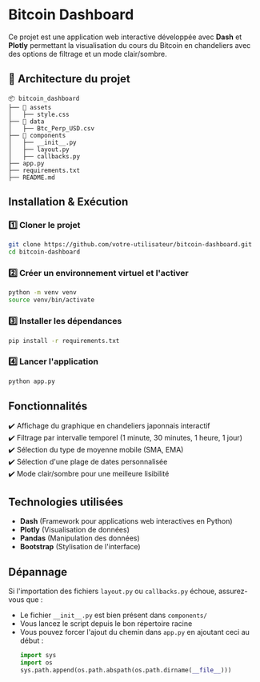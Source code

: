# Bitcoin Dashboard

Ce projet est une application web interactive développée avec **Dash** et **Plotly** permettant la visualisation du cours du Bitcoin en chandeliers avec des options de filtrage et un mode clair/sombre.

## 📂 Architecture du projet
```
📦 bitcoin_dashboard
├── 📂 assets
│   ├── style.css                
├── 📂 data
│   ├── Btc_Perp_USD.csv         
├── 📂 components
│   ├── __init__.py              
│   ├── layout.py                
│   ├── callbacks.py          
├── app.py                     
├── requirements.txt              
├── README.md                     
```

## Installation & Exécution

### 1️⃣ **Cloner le projet**
```bash
git clone https://github.com/votre-utilisateur/bitcoin-dashboard.git
cd bitcoin-dashboard
```

### 2️⃣ **Créer un environnement virtuel et l'activer**
```bash
python -m venv venv
source venv/bin/activate  
```

### 3️⃣ **Installer les dépendances**
```bash
pip install -r requirements.txt
```

### 4️⃣ **Lancer l'application**
```bash
python app.py
```

##  Fonctionnalités
✔️ Affichage du graphique en chandeliers japonnais interactif  
✔️ Filtrage par intervalle temporel (1 minute, 30 minutes, 1 heure, 1 jour)  
✔️ Sélection du type de moyenne mobile (SMA, EMA)   
✔️ Sélection d'une plage de dates personnalisée  
✔️ Mode clair/sombre pour une meilleure lisibilité   

##  Technologies utilisées
- **Dash** (Framework pour applications web interactives en Python)
- **Plotly** (Visualisation de données)
- **Pandas** (Manipulation des données)
- **Bootstrap** (Stylisation de l'interface)

##  Dépannage
Si l'importation des fichiers `layout.py` ou `callbacks.py` échoue, assurez-vous que :
- Le fichier `__init__.py` est bien présent dans `components/`
- Vous lancez le script depuis le bon répertoire racine
- Vous pouvez forcer l'ajout du chemin dans `app.py` en ajoutant ceci au début :
  ```python
  import sys
  import os
  sys.path.append(os.path.abspath(os.path.dirname(__file__)))
  ```